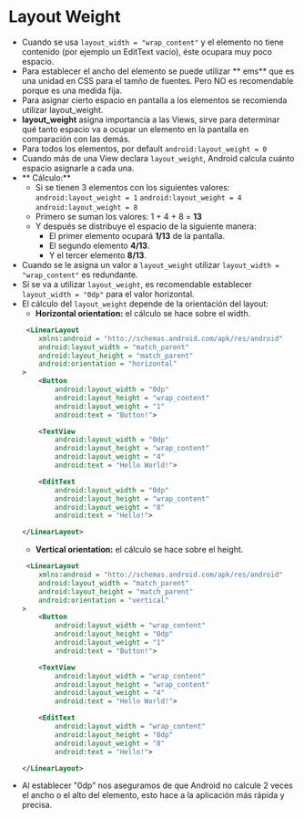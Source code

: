 Layout Weight
======
- Cuando se usa `layout_width = "wrap_content"` y el elemento no tiene contenido (por ejemplo un EditText vacío), éste ocupara muy poco espacio.
- Para establecer el ancho del elemento se puede utilizar ** ems** que es una unidad en CSS para el tamño de fuentes. Pero NO es recomendable porque es una medida fija.
- Para asignar cierto espacio en pantalla a los elementos se recomienda utilizar layout_weight.
- **layout_weight** asigna importancia a las Views, sirve para determinar qué tanto espacio va a ocupar un elemento en la pantalla en comparación con las demás.
- Para todos los elementos, por default `android:layout_weight = 0`
- Cuando más de una View declara `layout_weight`, Android calcula cuánto espacio asignarle a cada una.
- ** Cálculo:**
  - Si se tienen 3 elementos con los siguientes valores:
    `android:layout_weight = 1`
    `android:layout_weight = 4`
    `android:layout_weight = 8`
  - Primero se suman los valores: 1 + 4 + 8 = **13**
  - Y después se distribuye el espacio de la siguiente manera:
  	- El primer elemento ocupará **1/13** de la pantalla.
  	- El segundo elemento **4/13**.
  	- Y el tercer elemento **8/13**.
- Cuando se le asigna un valor a `layout_weight` utilizar `layout_width = "wrap_content"` es redundante.
- Si se va a utilizar `layout_weight`, es recomendable establecer `layout_width = "0dp"` para el valor horizontal.
- El cálculo del `layout_weight` depende de la orientación del layout:
 	- **Horizontal orientation:** el cálculo se hace sobre el width.
	```xml
	 <LinearLayout
		xmlns:android = "htto://schemas.android.com/apk/res/android"
		android:layout_width = "match_parent"
		android:layout_height = "match_parent"
		android:orientation = "horizontal"
	>
		<Button
			android:layout_width = "0dp"
			android:layout_height = "wrap_content"
			android:layout_weight = "1"
			android:text = "Button!">

		<TextView
			android:layout_width = "0dp"
			android:layout_height = "wrap_content"
			android:layout_weight = "4"
			android:text = "Hello World!">

		<EditText
			android:layout_width = "0dp"
			android:layout_height = "wrap_content"
			android:layout_weight = "8"
			android:text = "Hello!">

	</LinearLayout>
	```
 	- **Vertical orientation:** el cálculo se hace sobre el height.
	```xml
	 <LinearLayout
		xmlns:android = "htto://schemas.android.com/apk/res/android"
		android:layout_width = "match_parent"
		android:layout_height = "match_parent"
		android:orientation = "vertical"
	>
		<Button
			android:layout_width = "wrap_content"
			android:layout_height = "0dp"
			android:layout_weight = "1"
			android:text = "Button!">

		<TextView
			android:layout_width = "wrap_content"
			android:layout_height = "wrap_content"
			android:layout_weight = "4"
			android:text = "Hello World!">

		<EditText
			android:layout_width = "wrap_content"
			android:layout_height = "0dp"
			android:layout_weight = "8"
			android:text = "Hello!">

	</LinearLayout>
	```
- Al establecer "0dp" nos aseguramos de que Android no calcule 2 veces el ancho o el alto del elemento, esto hace a la aplicación más rápida y precisa.